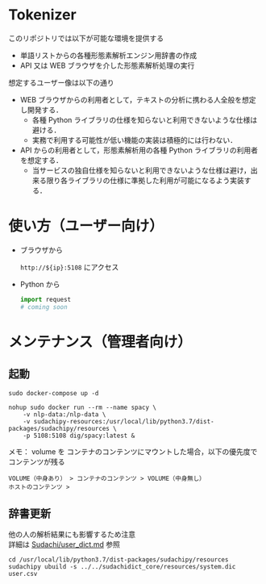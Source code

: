 # Tokenizer

このリポジトリでは以下が可能な環境を提供する

- 単語リストからの各種形態素解析エンジン用辞書の作成
- API 又は WEB ブラウザを介した形態素解析処理の実行

想定するユーザー像は以下の通り

- WEB ブラウザからの利用者として，テキストの分析に携わる人全般を想定し開発する．
  - 各種 Python ライブラリの仕様を知らないと利用できないような仕様は避ける．
  - 実務で利用する可能性が低い機能の実装は積極的には行わない．
- API からの利用者として，形態素解析用の各種 Python ライブラリの利用者を想定する．
  - 当サービスの独自仕様を知らないと利用できないような仕様は避け，出来る限り各ライブラリの仕様に準拠した利用が可能になるよう実装する．

# 使い方（ユーザー向け）

- ブラウザから

    `http://${ip}:5108` にアクセス

- Python から

    ```python
    import request
    # coming soon
    ```


# メンテナンス（管理者向け）
## 起動

```console
sudo docker-compose up -d
```

```console
nohup sudo docker run --rm --name spacy \
    -v nlp-data:/nlp-data \
    -v sudachipy-resources:/usr/local/lib/python3.7/dist-packages/sudachipy/resources \
    -p 5108:5108 dig/spacy:latest &
```

メモ： volume を コンテナのコンテンツにマウントした場合，以下の優先度でコンテンツが残る

```
VOLUME（中身あり） > コンテナのコンテンツ > VOLUME（中身無し）
ホストのコンテンツ > 
```

## 辞書更新

他の人の解析結果にも影響するため注意  
詳細は [Sudachi/user\_dict.md](https://github.com/WorksApplications/Sudachi/blob/develop/docs/user_dict.md) 参照

```console
cd /usr/local/lib/python3.7/dist-packages/sudachipy/resources
sudachipy ubuild -s ../../sudachidict_core/resources/system.dic user.csv
```
